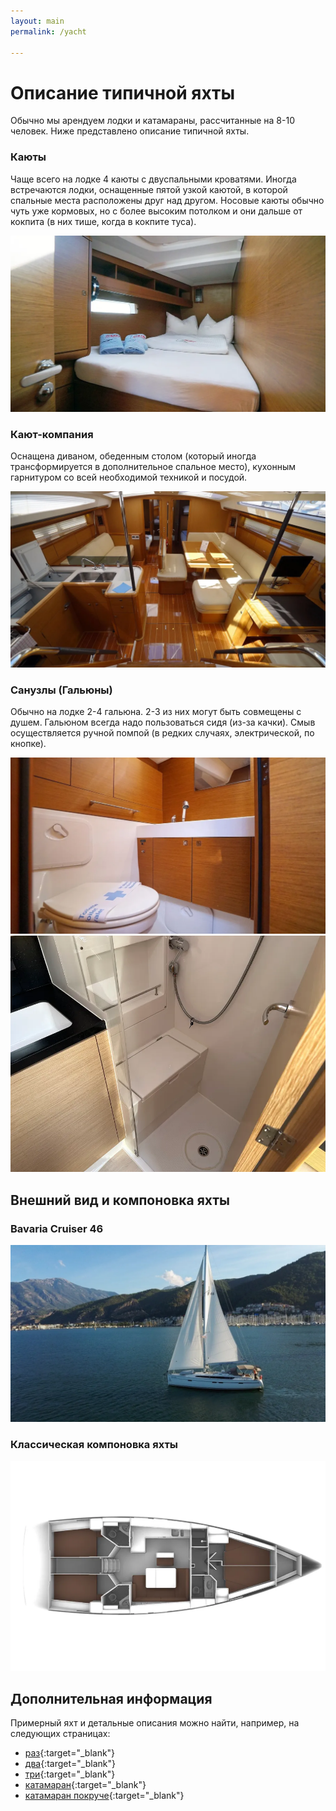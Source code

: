 ```yaml
---
layout: main
permalink: /yacht

---
```


# Описание типичной яхты

Обычно мы арендуем лодки и катамараны, рассчитанные на 8-10 человек. Ниже представлено описание типичной яхты.

### Каюты
Чаще всего на лодке 4 каюты с двуспальными кроватями. Иногда встречаются лодки, оснащенные пятой узкой каютой, в которой спальные места расположены друг над другом.
Носовые каюты обычно чуть уже кормовых, но с более высоким потолком и они дальше от кокпита (в них тише, когда в кокпите туса).

![Пример каюты на 2х человек](./attachments/5df7669647b0b542743989ce.jpeg)  

### Кают-компания
Оснащена диваном, обеденным столом (который иногда трансформируется в дополнительное спальное место), кухонным гарнитуром со всей необходимой техникой и посудой.
  
![Кают-компания](./attachments/5e6a0b4eda9c03650c08953e.jpeg)  

### Санузлы (Гальюны)
Обычно на лодке 2-4 гальюна. 2-3 из них могут быть совмещены с душем.
Гальюном всегда надо пользоваться сидя (из-за качки). Смыв осуществляется ручной помпой (в редких случаях, электрической, по кнопке).

![Гальюн](./attachments/5df7669647b0b542743989d1.jpeg)
![Душ](./attachments/66f121ee96a67504c20b9b6a.jpg)  

## Внешний вид и компоновка яхты

### Bavaria Cruiser 46
![Bavaria Cruiser 46](./attachments/63d248d0d7c82dc7ac02df6a.jpg)  

### Классическая компоновка яхты
![Классический вариант яхты](./attachments/5dcd67e917f24d509603e5c5.jpeg)

## Дополнительная информация

Примерный яхт и детальные описания можно найти, например, на следующих страницах:
- [раз](https://www.boataround.com/ru/yachta/jeanneau-sun-odyssey-490-senorita?checkIn=2024-09-07&checkOut=2024-09-14){:target="_blank"}
- [два](https://saysail.com/en/yacht/hanse-458-gobun-fethiye-lykia-yacht-club-turkey/2?date_from=2025-03-08&date_to=2025-03-15){:target="_blank"}
- [три](https://saysail.com/en/yacht/hanse-510-kille-fethiye-lykia-yacht-club-turkey/26?date_from=2025-03-08&date_to=2025-03-15){:target="_blank"}
- [катамаран](https://saysail.com/en/yacht/excess-11-kale-i-fethiye-lykia-yacht-club-turkey/29?date_from=2025-03-08&date_to=2025-03-15){:target="_blank"}
- [катамаран покруче](https://saysail.com/en/yacht/bali-46-solo-star-fethiye-lykia-yacht-club-turkey/28?date_from=2025-03-08&date_to=2025-03-15){:target="_blank"}

